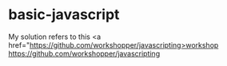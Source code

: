 # basic-javascript

My solution refers to this <a href="https://github.com/workshopper/javascripting>workshop</a> https://github.com/workshopper/javascripting

